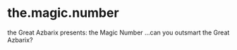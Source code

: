# the.magic.number
the Great Azbarix presents: the Magic Number ...can you outsmart the Great Azbarix?
